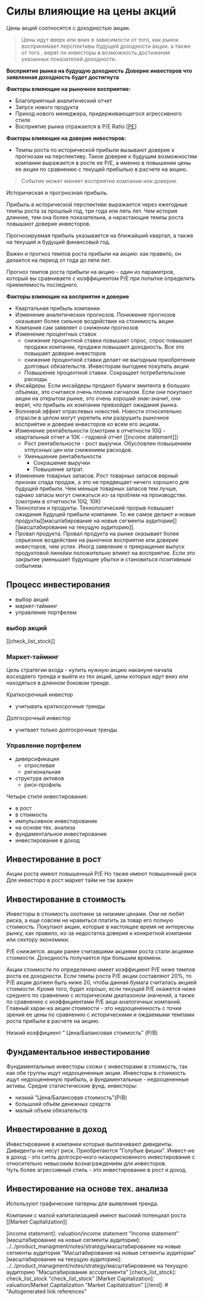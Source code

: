 # Силы влияющие на цены акций

 Цены акций соотносятся с доходностью акции.

 > Цены идут вверх или вних в зависимости от того, как рынок воспринимает перспективы будущей доходности акции. а также от того ,  верят ли инвесторы в возможность достижения указанных показателей доходности.

 **Восприятие рынка на будущую доходность**
 **Доверие инвесторов что заявленная доходность будет достигнута**

 **Факторы влияющие на рыночное восприятие:**
 - Благоприятный аналитический отчет
 - Запуск нового продукта
 - Приход нового менеджера, придерживающегося агрессивного стиля
 - Восприятие рынка отражается в P/E Ratio [[PE]]

 **Факторы влияющие на доверие инвесторов:**
 - Темпы роста по исторической прибыли вызывают доверие к прогнозам на перспективу. Такое доверие к будущим возможностям компании выражается в росте ее P/E, а именно в повышении цены ее акции по сравнению с текущей прибылью в расчете на акцию.

> Событие может меняет восприятие компании или доверие.


Историческая и прогрнозная прибыль.  
  
Прибыль в исторической перспективе выражается через ежегодные темпы роста за прошлый год, три года или пять лет.
Чем история длиннее, тем она более показательна, а нарастающие темпы роста повышают доверие инвесторов.  
  
Прогнозируемая прибыль указывается на ближайший квартал, а также на текущий и будущий финансовый год.  

Важен и прогноз темпов роста прибыли на акцию: как правило, он делается на период от года до пяти лет.
 
Прогноз темпов роста прибыли на акцию - один из параметров, который вы сравниваете с коэффициентом P/E при попытке определить приемлемость последнего. 

**Факторы влияющие на восприятие и доверие**
* Квартальная прибыль компании
* Изменение аналитических прогнозов. Понижение прогнозов оказывает более сильное воздействие на стоиимость акции
* Компания сам заявляет о снижении прогнозов
* Изменение процентных ставок
  * снижение процентной ставки повышает спрос, спрос повышает продажи компании, продажи повышают доходность. Все это повышает доверие инвесторов
  * снижение процентной ставки делает не выгодным приобретение долговых обязательств. Инвесторам выгоднее покупать акции
  * Повышение процентной ставки. Сокращает потребительские расходы. 
* Инсайдеры. Если инсайдеры продают бумаги эмитента в больших объемах, это считаеся очень плохим сигналом. Если они покупают акции на открытом рынке, это очень хороший знак-значит, они верят, что прибыль их компании превзойдет ожидания рынка. 
* Волновой эффект отраслевых новостей. Новости относительно отрасли в целом могут укрепить или разрушить рыночное восприятие и доверие инвесторов ко всем его акциям. 
* Изменение рентабельности (смотрим в отчетности 10Q - квартальный отчет и 10К - годовой отчет [[income statement]])
  * Рост рентабельности - рост выручки. Обусловлен повышением отпускных цен или снижением расходов.
  * Уменьшение рентабельности
    * Сокрашение выручки
    * Повышение затрат.
* Изменение товарных запасов. Рост товарных запасов верный признак спада продаж, а это не предвещает ничего хорошего для будущей прибыли. Чем меньше товарных запасов тем лучше, однако запасы могут снижаться из-за проблем на производстве. (смотрим в отчетности 10Q, 10К)
* Технологии и продукты. Технологический прорыв повышает ожидания будущей прибыли компании. То же самое делают и новые продукты[[масштабирование на новые сегменты аудитории]][[масштабирование на текущую аудиторию]]. 
* Провал продукта. Провал продукта на рынке оказывает более серьезное воздействие на рыночное восприятие или доверие инвесторов, чем успех. Иногд заявление о прекращении выпуск продуктовой линейки положительно влияет на восприятие. Если это закрытие уменьшает будующие убытки и становиться позитивным событием. 

 ## Процесс инвестирования
- выбор акций
- маркет-тайминг
- управление портфелем
  
### выбор акций
[[check_list_stock]]  

### Маркет-тайминг
Цель стратегии входа - купить нужную акцию накануне начала восходяего тренда и выйти из тех акций, цены которых идут вниз или находяться в длинном боковом тренде.

Краткосрочный инвестор
- учитывать краткосрочные тренды
  
Долгосрочный инвестор
- учитвает только долгосрочные тренды

 ### Управление портфелем
 - диверсификация
   - отрослевая
   - региональная
 - структура активов
   - риск-профиль

Четыре стиля инвестирования:
- в рост
- в стоимость 
- импульсивное инвестирование
- на основе тех. анализа
- фундаментальное инвестирование
- инвестирование в доход
  

 ## Инвестирование в рост

Акции роста имеют повышенный P/E
Но также имеют повышенный риск
Для инвесторо в рост маркет тайм не так важен

## Инвестирование в стоимость

Инвесторы в стоимость охотники за низкими ценами. Они не любят риска, а еще совсем не нравиться платить за товар его полную стоимость. Покупают акции, которые в настоящее время не интересны рынку, как правило, из-за недостатка доверия к конкретной компании или сектору экономики. 

P/E снижается. акции ранее считавшими акциями роста стали акциями стоимости. 
Доходность получается при большим времени.

Акции стоимости по определению имеет коэффициент P/E ниже темпов роста ее доходности.  Если темпы роста P/E акции составляют 20%, то P/E акции должен быть ниже 20, чтобы данная бумага считалась акцией стоимости. Кроме того, будет хорошо, если текущей  P/E окажется ниже среднего по сравнению с историческим диапазоном значений, а также по сравнению с коэффициентами P/E акци аналогичных компаний. 
Главный харак-ка акции стоимости - это недооцененность с точки зрения ее цены по сравнению с историческими и ождаемыми темпами роста прибыли в расчете на акцию.

Низкий коэффициент " Цена/Балансовая стоимость" (P/B)

## Фундаментальное инвестирование
Фундаментальные инвесторы схожи с инвесторами в стоимость, так как обе группы ищут недооцененные акции. Инвесторы в стоимость ищут недооцененную прибыль, а фундаментальные - недооцененные активы. 
Средне статистические фунд. инвесторы:
- низкий "Цена/Балансовая стоимость"(P/B)
- большоей объём денежных средств
- малый объем обязательств

## Инвестирование в доход
Инвестирование в компании которые выплачивают дивиденты. Дивиденты не несут риск. Приобретаются "Голубые фишки". Инвест-ие в доход - это ситль долгосрочного низкорисковнного инвестирования с относительно невысоким вознаграждением для инвесторов.  
Чуть более агрессивный стиль - это инвестирование в рост и доход. 

## Инвестирование на основе тех. анализа
Используют графические патерны для выявления тренда. 

Компании с малой капитализацией имеют высокий потенциал роста
[[Market Capitalization]]

[//begin]: # "Autogenerated link references for markdown compatibility"
[PE]: valuation/PE "P/E Ration"
[income statement]: valuation/income statement "Income statement"
[масштабирование на новые сегменты аудитории]: ../../product_managment/notes/strategy/масштабирование на новые сегменты аудитории "Масштабирование на новые сегменты аудитории"
[масштабирование на текущую аудиторию]: ../../product_managment/notes/strategy/масштабирование на текущую аудиторию "Масштабирование ассортимента"
[check_list_stock]: check_list_stock "check_list_stock"
[Market Capitalization]: valuation/Market Capitalization "Market Capitalization"
[//end]: # "Autogenerated link references"